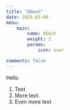 ```yaml
---
title: "About"
date: 2025-03-06
menu: 
    main:
        name: About
        weight: 2
        params: 
            icon: user

comments: false
---
```


Hello

1. Text
2. More text.
3. Even more text
